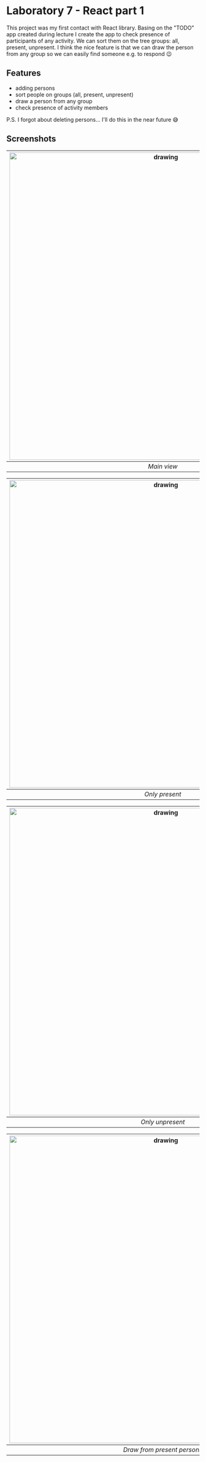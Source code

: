 # Laboratory 7 - React part 1
This project was my first contact with React library. Basing on the "TODO" app created during lecture I create the app to check presence of participants of any activity. We can sort them on the tree groups: all, present, unpresent. I think the nice feature is that we can draw the person from any group so we can easily find someone e.g. to respond :wink: 

## Features
 - adding persons
 - sort people on groups (all, present, unpresent)
 - draw a person from any group
 - check presence of activity members

P.S. I forgot about deleting persons... I'll do this in the near future :sweat_smile: 

## Screenshots

|<img src="https://user-images.githubusercontent.com/63188869/182024991-e685134b-b902-44b2-b961-b557caa8215f.png" alt="drawing" width="800"/>|
|:--:|
|*Main view*|

|<img src="https://user-images.githubusercontent.com/63188869/182024992-91e2fae0-ac2a-47a1-a15c-ff7223d800e8.png" alt="drawing" width="800"/>|
|:--:|
|*Only present*|

|<img src="https://user-images.githubusercontent.com/63188869/182025001-09721023-047f-4f45-8575-532b9399d565.png" alt="drawing" width="800"/>|
|:--:|
|*Only unpresent*|

|<img src="https://user-images.githubusercontent.com/63188869/182024996-9d3b3588-7953-4885-b727-e5ed6b3e985f.png" alt="drawing" width="800"/>|
|:--:|
|*Draw from present persons*|

